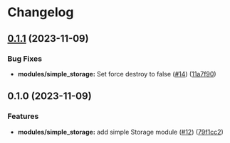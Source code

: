 # Changelog

## [0.1.1](https://github.com/zencore-dev/terraform-releases-pls/compare/simple_storage-v0.1.0...simple_storage-v0.1.1) (2023-11-09)


### Bug Fixes

* **modules/simple_storage:** Set force destroy to false ([#14](https://github.com/zencore-dev/terraform-releases-pls/issues/14)) ([11a7f90](https://github.com/zencore-dev/terraform-releases-pls/commit/11a7f90dd2ff12ce865f1847f9fa9c145c7e6f85))

## 0.1.0 (2023-11-09)


### Features

* **modules/simple_storage:** add simple Storage module ([#12](https://github.com/zencore-dev/terraform-releases-pls/issues/12)) ([79f1cc2](https://github.com/zencore-dev/terraform-releases-pls/commit/79f1cc2b8053fc61b7627ab0991728718d290897))
